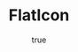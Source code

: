 ---
title: "FlatIcon"
logo: flaticon-logo.png
tagline: "Over 12k vector icons as SVG/PNG/WebFont"
categories: [elements]
tags: [icons, SVG, webfont, elements, collection]
site: http://www.flaticon.com/
pros:
    -
cons:
    - 
features: 
    - Create custom collections
    - Export SVG
    - Export PNG
    - Export WebFont
author:
    name: He
    url: //
    twitter:
free: true
price: "free"
version: ["CS5", "CS6", "CC"]
platform: ["Windows", "OSX"]
type: "extension"

sharing: true
robots: index, follow
published: true
ad: false

background: "#e6e6e6"
videos: ["http://www.youtube.com/watch?v=FtA2kuFRwzY"]
images:
---
